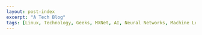```yaml
---
layout: post-index
excerpt: "A Tech Blog"
tags: [Linux, Technology, Geeks, MXNet, AI, Neural Networks, Machine Learning, AI, ML, Deep Learning, Kernel, tracing, ftrace, perf, ext4]
---
```


